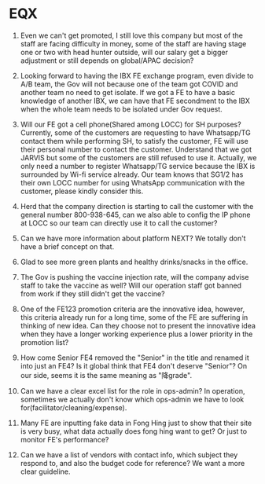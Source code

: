 # EQX
1. Even we can't get promoted, I still love this company but most of the staff are facing difficulty in money, some of the staff are having stage one or two with head hunter outside, will our salary get a bigger adjustment or still depends on global/APAC decision?

2. Looking forward to having the IBX FE exchange program, even divide to A/B team, the Gov will not because one of the team got COVID and another team no need to get isolate. If we got a FE to have a basic knowledge of another IBX, we can have that FE secondment to the IBX when the whole team needs to be isolated under Gov request.

3. Will our FE got a cell phone(Shared among LOCC) for SH purposes?  Currently, some of the customers are requesting to have Whatsapp/TG contact them while performing SH, to satisfy the customer, FE will use their personal number to contact the customer. Understand that we got JARVIS but some of the customers are still refused to use it. Actually, we only need a number to register Whatsapp/TG service because the IBX is surrounded by Wi-fi service already. Our team knows that SG1/2 has their own LOCC number for using WhatsApp communication with the customer, please kindly consider this.

4. Herd that the company direction is starting to call the customer with the general number 800-938-645, can we also able to config the IP phone at LOCC so our team can directly use it to call the customer?

5. Can we have more information about platform NEXT? We totally don't have a brief concept on that.

6. Glad to see more green plants and healthy drinks/snacks in the office.

7. The Gov is pushing the vaccine injection rate, will the company advise staff to take the vaccine as well? Will our operation staff got banned from work if they still didn't get the vaccine?

8. One of the FE123 promotion criteria are the innovative idea, however, this criteria already run for a long time, some of the FE are suffering in thinking of new idea. Can they choose not to present the innovative idea when they have a longer working experience plus a lower priority in the promotion list?

9. How come Senior FE4 removed the "Senior" in the title and renamed it into just an FE4? Is it global think that FE4 don't deserve "Senior"? On our side, seems it is the same meaning as "降grade".

10. Can we have a clear excel list for the role in ops-admin? In operation, sometimes we actually don't know which ops-admin we have to look for(facilitator/cleaning/expense).

11. Many FE are inputting fake data in Fong Hing just to show that their site is very busy, what data actually does fong hing want to get? Or just to monitor FE's performance?

12. Can we have a list of vendors with contact info, which subject they respond to, and also the budget code for reference? We want a more clear guideline.

